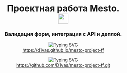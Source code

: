 <h1 align="center">Проектная работа Mesto.<br>
    <img src="https://github.com/blackcater/blackcater/raw/main/images/Hi.gif" height="32"/>
</h1>
<h3 align="center">Валидация форм, интеграция с API и деплой.</h3>
<p align="center">
    <img src="https://readme-typing-svg.demolab.com/?lines=Ссылка+на+сайт+:&font=Fira%20Code&width=380&height=50&duration=4000&pause=1000" alt="Typing SVG">
    <br>
    <a href="https://d1vas.github.io/mesto-project-ff">https://d1vas.github.io/mesto-project-ff</a>
</p>
<p align="center">
    <img src="https://readme-typing-svg.demolab.com/?lines=Ссылка+на+репозиторий+:&font=Fira%20Code&width=380&height=50&duration=4000&pause=1000" alt="Typing SVG">
    <br>
    <a href="https://github.com/D1vas/mesto-project-ff.git">https://github.com/D1vas/mesto-project-ff.git</a>
</p>
